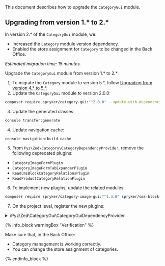 

This document describes how to upgrade the `CategoryGui` module.  

## Upgrading from version 1.* to 2.*

In version 2.* of the `CategoryGui` module, we:

- Increased the `Category` module version dependency.
- Enabled the store assignment for `Category` to be changed in the Back Office.

*Estimated migration time: 15 minutes.*

Upgrade the `CategoryGui` module from version 1.* to 2.*:

1. To migrate the `Category` module to version 5.*, follow [Upgrading from version 4.* to 5.*](/docs/pbc/all/product-information-management/{{site.version}}/base-shop/install-and-upgrade/upgrade-modules/upgrade-the-category-module.html#upgrading-from-version-4-to-5).
2. Update the `CategoryGui` module to version 2.0.0:

```bash
composer require spryker/category-gui:"^2.0.0" --update-with-dependencies
```

3. Update the generated classes:

```bash
console transfer:generate
```  

4. Update navigation cache:

```bash
console navigation:build-cache
```

5. From `Pyz\Zed\Category\CategoryDependencyProvider`, remove the following deprecated plugins:

- `CategoryImageFormPlugin`
- `CategoryImageFormTabExpanderPlugin`
- `ReadCmsBlockCategoryRelationsPlugin`
- `ReadProductCategoryRelationPlugin`

6. To implement new plugins, update the related modules:

```bash
composer require spryker/category-image-gui:"^1.3.0" spryker/cms-block-category-connector:"^2.4.0" spryker/product-category:"^4.12.0" spryker/store-gui:"^1.1.0" --update-with-dependencies
```

7. On the project level, register the new plugins:  

<details>
<summary>\Pyz\Zed\CategoryGui\CategoryGuiDependencyProvider</summary>

```php
<?php

namespace Pyz\Zed\CategoryGui;

use Spryker\Zed\CategoryGui\CategoryGuiDependencyProvider as SpykerCategoryGuiDependencyProvider;
use Spryker\Zed\CategoryImageGui\Communication\Plugin\CategoryGui\ImageSetCategoryFormTabExpanderPlugin;
use Spryker\Zed\CategoryImageGui\Communication\Plugin\CategoryGui\ImageSetSubformCategoryFormPlugin;
use Spryker\Zed\CmsBlockCategoryConnector\Communication\Plugin\CategoryGui\CmsBlockCategoryRelationReadPlugin;
use Spryker\Zed\CmsBlockCategoryConnector\Communication\Plugin\CategoryGui\CmsBlockSubformCategoryFormPlugin;
use Spryker\Zed\Kernel\Communication\Form\FormTypeInterface;
use Spryker\Zed\ProductCategory\Communication\Plugin\CategoryGui\ProductCategoryRelationReadPlugin;
use Spryker\Zed\StoreGui\Communication\Plugin\Form\StoreRelationDropdownFormTypePlugin;

/**
 * @method \Spryker\Zed\CategoryGui\CategoryGuiConfig getConfig()
 */
class CategoryGuiDependencyProvider extends SpykerCategoryGuiDependencyProvider
{
    /**
     * @return \Spryker\Zed\Kernel\Communication\Form\FormTypeInterface
     */
    protected function getStoreRelationFormTypePlugin(): FormTypeInterface
    {
        return new StoreRelationDropdownFormTypePlugin();
    }

    /**
     * @return \Spryker\Zed\CategoryGuiExtension\Dependency\Plugin\CategoryFormTabExpanderPluginInterface[]
     */
    protected function getCategoryFormTabExpanderPlugins(): array
    {
        return [
            new ImageSetCategoryFormTabExpanderPlugin(),
        ];
    }

    /**
     * @return \Spryker\Zed\CategoryGuiExtension\Dependency\Plugin\CategoryFormPluginInterface[]
     */
    protected function getCategoryFormPlugins(): array
    {
        return [
            new ImageSetSubformCategoryFormPlugin(),
            new CmsBlockSubformCategoryFormPlugin(),
        ];
    }

    /**
     * @return \Spryker\Zed\CategoryGuiExtension\Dependency\Plugin\CategoryRelationReadPluginInterface[]
     */
    protected function getCategoryRelationReadPlugins(): array
    {
        return [
            new ProductCategoryRelationReadPlugin(),
            new CmsBlockCategoryRelationReadPlugin(),
        ];
    }
}
```

</details>

{% info_block warningBox "Verification" %}

Make sure that, in the Back Office:

- Category management is working correctly.
- You can change the store assignment of categories.

{% endinfo_block %}
